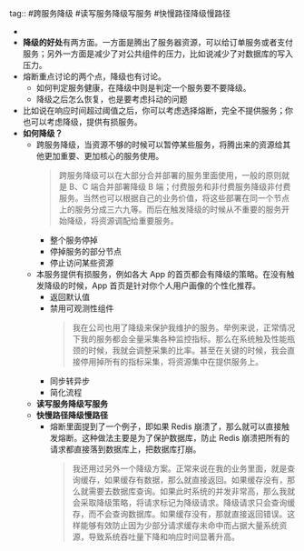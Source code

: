 tag:: #跨服务降级 #读写服务降级写服务 #快慢路径降级慢路径

-
- **降级的好处**有两方面。一方面是腾出了服务器资源，可以给订单服务或者支付服务；另外一方面是减少了对公共组件的压力，比如说减少了对数据库的写入压力。
- 熔断重点讨论的两个点，降级也有讨论。
	- 如何判定服务健康，在降级中则是判定一个服务要不要降级。
	- 降级之后怎么恢复，也是要考虑抖动的问题
- 比如说在响应时间超过阈值之后，你可以考虑选择熔断，完全不提供服务；你也可以考虑降级，提供有损服务。
- **如何降级？**
	- 跨服务降级，当资源不够的时候可以暂停某些服务，将腾出来的资源给其他更加重要、更加核心的服务使用。
	  >跨服务降级可以在大部分合并部署的服务里面使用，一般的原则就是 B、C 端合并部署降级 B 端；付费服务和非付费服务降级非付费服务。当然也可以根据自己的业务价值，将这些部署在同一个节点上的服务分成三六九等。而后在触发降级的时候从不重要的服务开始降级，将资源调配给重要服务。
		- 整个服务停掉
		- 停掉服务的部分节点
		- 停止访问某些资源
	- 本服务提供有损服务，例如各大 App 的首页都会有降级的策略。在没有触发降级的时候，App 首页是针对你个人用户画像的个性化推荐。
		- 返回默认值
		- 禁用可观测性组件
		  >我在公司也用了降级来保护我维护的服务。举例来说，正常情况下我的服务都会全量采集各种监控指标。那么在系统触及性能瓶颈的时候，我就会调整采集的比率。甚至在关键的时候，我会直接停用掉所有的指标采集，将资源集中在提供服务上。
		- 同步转异步
		- 简化流程
	- **读写服务降级写服务**
	- **快慢路径降级慢路径**
		- 熔断里面提到了一个例子，即如果 Redis 崩溃了，那么就可以直接触发熔断。这种做法主要是为了保护数据库，防止 Redis 崩溃把所有的请求都直接落到数据库上，把数据库打崩。
		  >我还用过另外一个降级方案。正常来说在我的业务里面，就是查询缓存，如果缓存有数据，那么就直接返回。如果缓存没有，那么就需要去数据库查询。如果此时系统的并发非常高，那么我就会采取降级策略，将请求标记为降级请求。降级请求只会查询缓存，而不会查询数据库。如果缓存没有，那就直接返回错误。这样能够有效防止因为少部分请求缓存未命中而占据大量系统资源，导致系统吞吐量下降和响应时间显著升高。